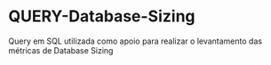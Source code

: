 # QUERY-Database-Sizing
Query em SQL utilizada como apoio para realizar o levantamento das métricas de Database Sizing
